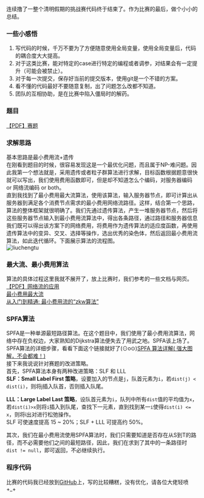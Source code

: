 连续撸了一整个清明假期的挑战赛代码终于结束了。作为比赛的最后，做个小小的总结。  

### 一些小感悟  
1. 写代码的时候，千万不要为了方便随意使用全局变量，使用全局变量后，代码的耦合度大大提高。  
2. 对于这类比赛，能对特定的case进行特定的编程或者调参，对结果会有一定提升（可能会被禁止）。  
3. 对于每一次提交，保存好当前的提交版本，使用git是一个不错的方案。  
4. 看不懂的代码最好不要随意复制，出了问题怎么改都不知道。  
5. 团队的互相协助，是在比赛中陷入僵局时的解药。  

### 题目  
[【PDF】赛题](https://img.tianle.me/image/20170406/huawei2017.pdf)  

### 求解思路  
基本思路是最小费用流+遗传  
在刚看到题目的时候，很容易发现这是一个最优化问题，而且属于NP-难问题。因此我第一个想法就是，采用遗传或者粒子群算法进行求解，目标函数根据题意很快就可以写出，我们使用费用函数即可，但是却不知道怎么个编码，对服务器编码 or 网络流编码 or both。  
直到我找到了最小费用最大流算法，使用该算法，输入服务器节点，即可计算出从服务器到满足各个消费节点需求的最小费用网络流路径。这样，结合第一个思路，算法的整体框架就很明确了。我们先通过遗传算法，产生一堆服务器节点，然后将这些服务器节点输入到最小费用流算法中，得出各条路径，通过路径和服务器信息我们既可以得出该方案下的网络费用，将费用作为遗传算法的适应度函数，再使用遗传算法中的变异、交叉、选择等操作，选出优秀的染色体，然后返回最小费用流算法，如此迭代循环。下面展示算法的流程图。  
![liuchengtu](https://img.tianle.me/image/20170406/2.png)  

### 最大流、最小费用算法  
算法的具体过程这里我就不展开了，放上比赛时，我们参考的一些文档与网页。  
[【PDF】网络流的应用](https://img.tianle.me/image/20170406/11_NF_3.pdf)  
[最小费用最大流](https://riteme.github.io/blog/2016-2-2/mincost-maxflow.html)  
[从入门到精通: 最小费用流的“zkw算法”](https://artofproblemsolving.com/community/c1368h1020435__zkw)  

### SPFA算法  
SPFA是一种单源最短路径算法。在这个题目中，我们使用了最小费用流算法，网络中存在负权边，大家熟知的Dijkstra算法便失去了用武之地。SPFA该上场了。  
SPFA算法的详细步骤，看看下面这个链接就好了(⊙o⊙)[SPFA 算法详解( 强大图解，不会都难！) ](http://blog.csdn.net/muxidreamtohit/article/details/7894298)  
接下来我说说针对赛题的改进策略。  
首先，SPFA算法本身有两种改进策略：SLF 和 LLL    
**SLF：Small Label First 策略**，设要加入的节点是`j`，队首元素为`i`，若`dist(j) < dist(i)`，则将j插入队首，否则插入队尾。   

**LLL：Large Label Last 策略**，设队首元素为`i`，队列中所有`dist`值的平均值为`x`，若`dist(i)>x`则将`i`插入到队尾，查找下一元素，直到找到某一`i`使得`dist(i) <= x`，则将i出对进行松弛操作。  
SLF 可使速度提高 15 ~ 20%；SLF + LLL 可提高约 50%。  

其次，我们在最小费用流使用SPFA算法时，我们只需要知道是否存在从S到T的路径，而不必需要他们之间的最短路径，因此，我们在求到了其中的一条路径时`dist != null`，即可返回，不必继续执行。  

### 程序代码  
比赛的代码我已经放到[GitHub](https://github.com/zhangtianle/huawei2017)上，写的比较糟糕，没有优化，请各位大佬轻喷+_+  